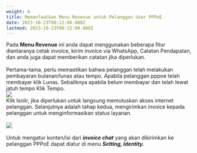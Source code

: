 ```yaml
---
weight: 6
title: Memanfaatkan Menu Revenue untuk Pelanggan User PPPoE
date: 2023-10-23T00:22:00.000Z
lastmod: 2023-10-23T00:22:00.000Z
---
```


Pada **Menu Revenue** ini anda dapat menggunakan beberapa fitur diantaranya cetak invoice, kirim invoice via WhatsApp, Catatan Pendapatan, dan anda juga dapat memberikan catatan jika diperlukan.\
\
Pertama-tama, perlu memastikan bahwa pelanggan telah melakukan pembayaran bulanan/lunas atau tempo. Apabila pelanggan pppoe telah membayar klik Lunas. Sebaliknya apabila belum membayar dan telah lewat jatuh tempo Klik Tempo.\
![](/assets/R1.PNG)\
Klik Isolir, jika diperlukan untuk langsung memutuskan akses internet pelanggan. Selanjutnya adalah tahap kedua, mengirimkan invoice kepada pelanggan untuk menginformasikan status layanan.\
\
![](/assets/ddd.PNG)\
\
Untuk mengatur konten/isi dari ***invoice chat*** yang akan dikirimkan ke pelanggan PPPoE dapat diatur di menu ***Setting, Identity.***
